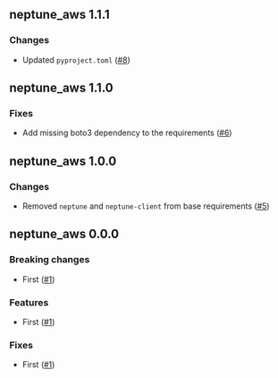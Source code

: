 ## neptune_aws 1.1.1

### Changes
- Updated `pyproject.toml` ([#8](https://github.com/neptune-ai/neptune-aws/pull/8))

## neptune_aws 1.1.0

### Fixes
- Add missing boto3 dependency to the requirements ([#6](https://github.com/neptune-ai/neptune-aws/pull/6))

## neptune_aws 1.0.0

### Changes
- Removed `neptune` and `neptune-client` from base requirements  ([#5](https://github.com/neptune-ai/neptune-aws/pull/5))

## neptune_aws 0.0.0

### Breaking changes
- First ([#1](https://github.com/neptune-ai/neptune-aws/pull/1))

### Features
- First ([#1](https://github.com/neptune-ai/neptune-aws/pull/1))

### Fixes
- First ([#1](https://github.com/neptune-ai/neptune-aws/pull/1))
